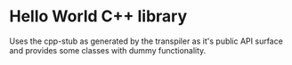 # Hello World C++ library
Uses the cpp-stub as generated by the transpiler as it's public API surface
and provides some classes with dummy functionality.
